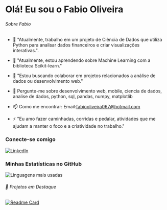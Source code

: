 # Olá! Eu sou o Fabio Oliveira

###### Sobre Fabio
- 🔭 "Atualmente, trabalho em um projeto de Ciência de Dados que utiliza Python para analisar dados financeiros e criar visualizações interativas.".
  
- 🌱 "Atualmente, estou aprendendo sobre Machine Learning com a biblioteca Scikit-learn."
- 👯 "Estou buscando colaborar em projetos relacionados a análise de dados ou desenvolvimento web."
- 💬 Pergunte-me sobre desenvolvimento web, mobile, ciencia de dados, analise de dados, python, sql, pandas, numpy, matplotlib
- 📫 Como me encontrar: Email:fabiooliveira067@hotmail.com
- ⚡ "Eu amo fazer caminhadas, corridas e pedalar, atividades que me ajudam a manter o foco e a criatividade no trabalho."

### Conecte-se comigo
[![LinkedIn](https://img.shields.io/badge/-LinkedIn-blue?style=flat&logo=Linkedin&logoColor=white)](https://www.linkedin.com/in/fabio-oliveira-araujo-cientista//)

### Minhas Estatísticas no GitHub
![Linguagens mais usadas](https://github-readme-stats.vercel.app/api/top-langs/?username=fabiooliveira95&layout=compact&theme=radical)

###### 🚀 Projetos em Destaque
[![Readme Card](https://github-readme-stats.vercel.app/api/pin/?username=fabiooliveira95&repo=Arvore-Decisao-Ebac&theme=dark)](https://github.com/fabiooliveira95/Arvore-Decisao-Ebac)
